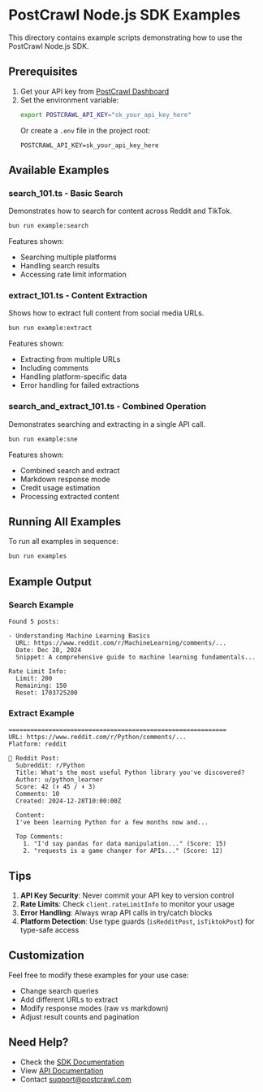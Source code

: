 # PostCrawl Node.js SDK Examples

This directory contains example scripts demonstrating how to use the PostCrawl Node.js SDK.

## Prerequisites

1. Get your API key from [PostCrawl Dashboard](https://postcrawl.com/dashboard)
2. Set the environment variable:
   ```bash
   export POSTCRAWL_API_KEY="sk_your_api_key_here"
   ```
   Or create a `.env` file in the project root:
   ```
   POSTCRAWL_API_KEY=sk_your_api_key_here
   ```

## Available Examples

### search_101.ts - Basic Search

Demonstrates how to search for content across Reddit and TikTok.

```bash
bun run example:search
```

Features shown:
- Searching multiple platforms
- Handling search results
- Accessing rate limit information

### extract_101.ts - Content Extraction

Shows how to extract full content from social media URLs.

```bash
bun run example:extract
```

Features shown:
- Extracting from multiple URLs
- Including comments
- Handling platform-specific data
- Error handling for failed extractions

### search_and_extract_101.ts - Combined Operation

Demonstrates searching and extracting in a single API call.

```bash
bun run example:sne
```

Features shown:
- Combined search and extract
- Markdown response mode
- Credit usage estimation
- Processing extracted content

## Running All Examples

To run all examples in sequence:

```bash
bun run examples
```

## Example Output

### Search Example
```
Found 5 posts:

- Understanding Machine Learning Basics
  URL: https://www.reddit.com/r/MachineLearning/comments/...
  Date: Dec 28, 2024
  Snippet: A comprehensive guide to machine learning fundamentals...

Rate Limit Info:
  Limit: 200
  Remaining: 150
  Reset: 1703725200
```

### Extract Example
```
============================================================
URL: https://www.reddit.com/r/Python/comments/...
Platform: reddit

📱 Reddit Post:
  Subreddit: r/Python
  Title: What's the most useful Python library you've discovered?
  Author: u/python_learner
  Score: 42 (⬆️ 45 / ⬇️ 3)
  Comments: 10
  Created: 2024-12-28T10:00:00Z

  Content:
  I've been learning Python for a few months now and...

  Top Comments:
    1. "I'd say pandas for data manipulation..." (Score: 15)
    2. "requests is a game changer for APIs..." (Score: 12)
```

## Tips

1. **API Key Security**: Never commit your API key to version control
2. **Rate Limits**: Check `client.rateLimitInfo` to monitor your usage
3. **Error Handling**: Always wrap API calls in try/catch blocks
4. **Platform Detection**: Use type guards (`isRedditPost`, `isTiktokPost`) for type-safe access

## Customization

Feel free to modify these examples for your use case:
- Change search queries
- Add different URLs to extract
- Modify response modes (raw vs markdown)
- Adjust result counts and pagination

## Need Help?

- Check the [SDK Documentation](../README.md)
- View [API Documentation](https://postcrawl.com/docs)
- Contact support@postcrawl.com